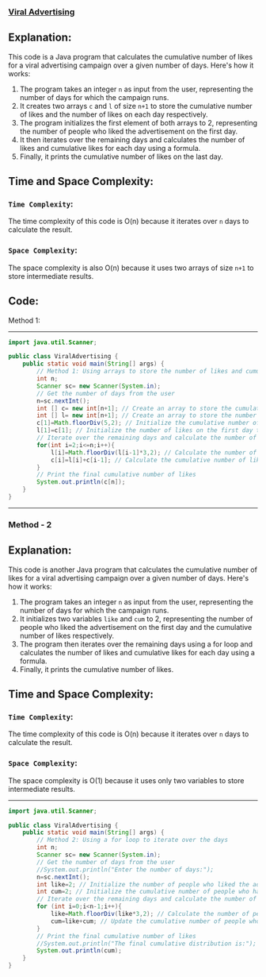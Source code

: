 ### [Viral Advertising](https://www.hackerrank.com/challenges/strange-advertising/problem)

## Explanation:
This code is a Java program that calculates the cumulative number of likes for a viral advertising campaign over a given number of days. Here's how it works:

1. The program takes an integer `n` as input from the user, representing the number of days for which the campaign runs.
2. It creates two arrays `c` and `l` of size `n+1` to store the cumulative number of likes and the number of likes on each day respectively.
3. The program initializes the first element of both arrays to 2, representing the number of people who liked the advertisement on the first day.
4. It then iterates over the remaining days and calculates the number of likes and cumulative likes for each day using a formula.
5. Finally, it prints the cumulative number of likes on the last day.

## Time and Space Complexity:
### `Time Complexity`:
The time complexity of this code is O(n) because it iterates over `n` days to calculate the result.

### `Space Complexity`:
 The space complexity is also O(n) because it uses two arrays of size `n+1` to store intermediate results.
 
## Code:
Method 1:
<hr>

```java
import java.util.Scanner;

public class ViralAdvertising {
    public static void main(String[] args) {
        // Method 1: Using arrays to store the number of likes and cumulative likes on each day
        int n;
        Scanner sc= new Scanner(System.in);
        // Get the number of days from the user
        n=sc.nextInt();
        int [] c= new int[n+1]; // Create an array to store the cumulative number of likes on each day
        int [] l= new int[n+1]; // Create an array to store the number of likes on each day
        c[1]=Math.floorDiv(5,2); // Initialize the cumulative number of likes on the first day to 2
        l[1]=c[1]; // Initialize the number of likes on the first day to 2
        // Iterate over the remaining days and calculate the number of likes and cumulative likes
        for(int i=2;i<=n;i++){
            l[i]=Math.floorDiv(l[i-1]*3,2); // Calculate the number of likes on the current day
            c[i]=l[i]+c[i-1]; // Calculate the cumulative number of likes up to the current day
        }
        // Print the final cumulative number of likes
        System.out.println(c[n]);
    }
}
```

-----------------------------------------------------------------------------------------------------------------------------------------

### Method - 2

## Explanation:
This code is another Java program that calculates the cumulative number of likes for a viral advertising campaign over a given number of days. Here's how it works:

1. The program takes an integer `n` as input from the user, representing the number of days for which the campaign runs.
2. It initializes two variables `like` and `cum` to 2, representing the number of people who liked the advertisement on the first day and the cumulative number of likes respectively.
3. The program then iterates over the remaining days using a for loop and calculates the number of likes and cumulative likes for each day using a formula.
4. Finally, it prints the cumulative number of likes.

## Time and Space Complexity:
### `Time Complexity`:
The time complexity of this code is O(n) because it iterates over `n` days to calculate the result.
### `Space Complexity`:
The space complexity is O(1) because it uses only two variables to store intermediate results.

<hr>

```java
import java.util.Scanner;

public class ViralAdvertising {
    public static void main(String[] args) {
        // Method 2: Using a for loop to iterate over the days
        int n;
        Scanner sc= new Scanner(System.in);
        // Get the number of days from the user
        //System.out.println("Enter the number of days:");
        n=sc.nextInt();
        int like=2; // Initialize the number of people who liked the advertisement on the first day to 2
        int cum=2; // Initialize the cumulative number of people who have liked the advertisement to 2
        // Iterate over the remaining days and calculate the number of people who liked the advertisement and the cumulative number of likes
        for (int i=0;i<n-1;i++){
            like=Math.floorDiv(like*3,2); // Calculate the number of people who liked the advertisement on the current day
            cum=like+cum; // Update the cumulative number of people who have liked the advertisement
        }
        // Print the final cumulative number of likes
        //System.out.println("The final cumulative distribution is:");
        System.out.println(cum);
    }
}
```
